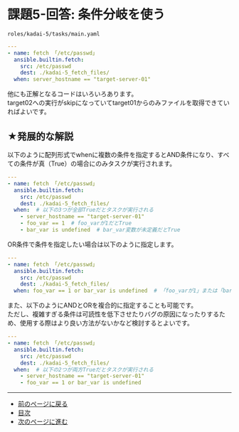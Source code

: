 # 課題5-回答: 条件分岐を使う

`roles/kadai-5/tasks/main.yaml`

```yaml
---
- name: fetch 「/etc/passwd」
  ansible.builtin.fetch:
    src: /etc/passwd
    dest: ./kadai-5_fetch_files/
  when: server_hostname == "target-server-01"
```

他にも正解となるコードはいろいろあります。  
target02への実行がskipになっていてtarget01からのみファイルを取得できていればよいです。

## ★発展的な解説

以下のように配列形式でwhenに複数の条件を指定するとAND条件になり、すべての条件が真（True）の場合にのみタスクが実行されます。  

```yaml
---
- name: fetch 「/etc/passwd」
  ansible.builtin.fetch:
    src: /etc/passwd
    dest: ./kadai-5_fetch_files/
  when:  # 以下の3つが全部Trueだとタスクが実行される
    - server_hostname == "target-server-01"
    - foo_var == 1  # foo_varが1だとTrue
    - bar_var is undefined  # bar_var変数が未定義だとTrue
```

OR条件で条件を指定したい場合は以下のように指定します。

```yaml
---
- name: fetch 「/etc/passwd」
  ansible.builtin.fetch:
    src: /etc/passwd
    dest: ./kadai-5_fetch_files/
  when: foo_var == 1 or bar_var is undefined  # 「foo_varが1」または「bar_var変数が未定義」だとTrue
```

また、以下のようにANDとORを複合的に指定することも可能です。  
ただし、複雑すぎる条件は可読性を低下させたりバグの原因になったりするため、使用する際はより良い方法がないかなど検討するとよいです。

```yaml
---
- name: fetch 「/etc/passwd」
  ansible.builtin.fetch:
    src: /etc/passwd
    dest: ./kadai-5_fetch_files/
  when:  # 以下の2つが両方Trueだとタスクが実行される
    - server_hostname == "target-server-01"
    - foo_var == 1 or bar_var is undefined
```

---

- [前のページに戻る](step10.md)
- [目次](README.md)
- [次のページに進む](step11.md)

